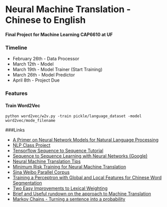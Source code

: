 # Neural Machine Translation - Chinese to English
#### Final Project for Machine Learning CAP6610 at UF

### Timeline
- February 26th - Data Processor
- March 12th - Model 
- March 19th - Model Trainer (Start Training)
- March 26th - Model Predictor 
- April 8th - Project Due

### Features

#### Train Word2Vec
`python word2vec/w2v.py -train pickle/language_dataset -model word2vec/mode_filename`


###Links
 
- [A Primer on Neural Network Models for Natural Language Processing](https://arxiv.org/pdf/1510.00726.pdf)
- [NLP Class Project](http://anoopsarkar.github.io/nlp-class/project.html)
- [Tensorflow Sequence to Sequence Tutorial](https://www.tensorflow.org/tutorials/seq2seq/)
- [Sequence to Sequence Learning with Neural Networks (Google)](https://papers.nips.cc/paper/5346-sequence-to-sequence-learning-with-neural-networks.pdf)
- [Neural Machine Translation Tips](https://github.com/neubig/nmt-tips)
- [Minimum Risk Training for Neural Machine Translation](https://arxiv.org/pdf/1512.02433.pdf)
- [Sina Weibo Parallel Corpus](http://www.cs.cmu.edu/~lingwang/microtopia/#weibo)
- [Training a Perceptron with Global and Local Features
for Chinese Word Segmentation](http://anoopsarkar.github.io/nlp-class/assets/project/sighan08.pdf)
- [Two Easy Improvements to Lexical Weighting](http://anoopsarkar.github.io/nlp-class/assets/project/P11-2080.pdf)
- [Brief and Useful rundown on the approach to Machine Translation](https://medium.com/@ageitgey/machine-learning-is-fun-part-5-language-translation-with-deep-learning-and-the-magic-of-sequences-2ace0acca0aa#.25sd8x6dr)
- [Markov Chains - Turning a sentence into a probability](https://web.stanford.edu/class/cs124/lec/languagemodeling.pdf)